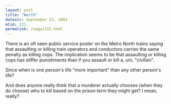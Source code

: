 ```yaml
---
layout: post
title: "Worth"
datestr: September 23, 2003
mtid: 221
permalink: /saga/221.html
---
```


There is an oft seen public service poster on the Metro North trains saying that assaulting or killing train operators and conductors carries the same penalty as killing cops.  The implication seems to be that assaulting or killing cops has stiffer punishments than if you assault or kill a, um, "civilian".

Since when is one person's life "more important" than any other person's life?

And does anyone really think that a murderer actually chooses (when they do choose) who to kill based on the prison term they might get?  I mean, really?

